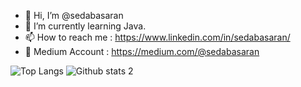 - 👋  Hi, I’m @sedabasaran
- 👀  I’m currently learning Java.
- 📫  How to reach me : https://www.linkedin.com/in/sedabasaran/
- 🌱  Medium Account : https://medium.com/@sedabasaran

![Top Langs](https://github-readme-stats.vercel.app/api/top-langs/?username=sedabasaran&theme=codeSTACKr)
![Github stats 2](https://github-readme-stats.vercel.app/api?username=sedabasaran&show_icons=true&theme=codeSTACKr) 


<!---
sedabasaran/sedabasaran is a ✨ special ✨ repository because its `README.md` (this file) appears on your GitHub profile.
You can click the Preview link to take a look at your changes.
--->
